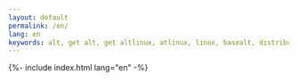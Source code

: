 ```yaml
---
layout: default
permalink: /en/
lang: en
keywords: alt, get alt, get altlinux, atlinux, linux, basealt, distributions, basealt distributions, BaseALT Ltd, opensource, linux
---
```

{%- include index.html lang="en" -%}
